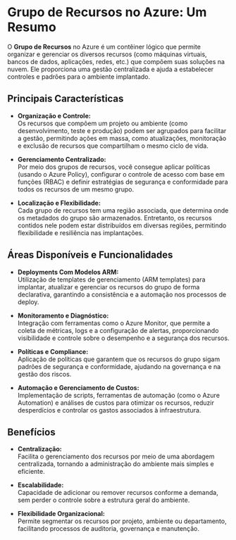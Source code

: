 # Grupo de Recursos no Azure: Um Resumo

O **Grupo de Recursos** no Azure é um contêiner lógico que permite organizar e gerenciar os diversos recursos (como máquinas virtuais, bancos de dados, aplicações, redes, etc.) que compõem suas soluções na nuvem. Ele proporciona uma gestão centralizada e ajuda a estabelecer controles e padrões para o ambiente implantado.

## Principais Características

- **Organização e Controle:**  
  Os recursos que compõem um projeto ou ambiente (como desenvolvimento, teste e produção) podem ser agrupados para facilitar a gestão, permitindo ações em massa, como atualizações, monitoração e exclusão de recursos que compartilham o mesmo ciclo de vida.

- **Gerenciamento Centralizado:**  
  Por meio dos grupos de recursos, você consegue aplicar políticas (usando o Azure Policy), configurar o controle de acesso com base em funções (RBAC) e definir estratégias de segurança e conformidade para todos os recursos de um mesmo grupo.

- **Localização e Flexibilidade:**  
  Cada grupo de recursos tem uma região associada, que determina onde os metadados do grupo são armazenados. Entretanto, os recursos contidos nele podem estar distribuídos em diversas regiões, permitindo flexibilidade e resiliência nas implantações.

## Áreas Disponíveis e Funcionalidades

- **Deployments Com Modelos ARM:**  
  Utilização de templates de gerenciamento (ARM templates) para implantar, atualizar e gerenciar os recursos do grupo de forma declarativa, garantindo a consistência e a automação nos processos de deploy.

- **Monitoramento e Diagnóstico:**  
  Integração com ferramentas como o Azure Monitor, que permite a coleta de métricas, logs e a configuração de alertas, proporcionando visibilidade e controle sobre o desempenho e a segurança dos recursos.

- **Políticas e Compliance:**  
  Aplicação de políticas que garantem que os recursos do grupo sigam padrões de segurança e conformidade, ajudando na governança e na gestão dos riscos.

- **Automação e Gerenciamento de Custos:**  
  Implementação de scripts, ferramentas de automação (como o Azure Automation) e análises de custos para otimizar os recursos, reduzir desperdícios e controlar os gastos associados à infraestrutura.

## Benefícios

- **Centralização:**  
  Facilita o gerenciamento dos recursos por meio de uma abordagem centralizada, tornando a administração do ambiente mais simples e eficiente.

- **Escalabilidade:**  
  Capacidade de adicionar ou remover recursos conforme a demanda, sem perder o controle sobre a estrutura geral do ambiente.

- **Flexibilidade Organizacional:**  
  Permite segmentar os recursos por projeto, ambiente ou departamento, facilitando processos de auditoria, governança e manutenção.
 
